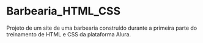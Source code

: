 # Barbearia_HTML_CSS
Projeto de um site de uma barbearia construído durante a primeira parte do treinamento de HTML e CSS da plataforma Alura. 

